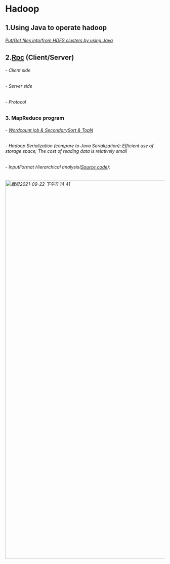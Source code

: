 # Hadoop
## 1.Using Java to operate hadoop
###### [Put/Get files into/from HDFS clusters by using Java](https://github.com/ScytheCarl/Hadoop/tree/master/src/main/java/com/imooc/hdfs)

## 2.[Rpc](https://github.com/ScytheCarl/Hadoop/tree/master/src/main/java/com/imooc/rpc) (Client/Server)
###### - Client side
###### - Server side
###### - Protocol 

### 3. MapReduce program
###### - [Wordcount job & SecondarySort & TopN](https://github.com/ScytheCarl/Hadoop/tree/master/src/main/java/com/imooc/mr)
###### - Hadoop Serialization (compare to Java Serialization): Efficient use of storage space; The cost of reading data is relatively small
###### - InputFormat Hierarchical analysis([Source code](https://archive.apache.org/dist/hadoop/common/hadoop-3.2.0/)):
###### <img width="1194" alt="截屏2021-09-22 下午11 14 41" src="https://user-images.githubusercontent.com/42943349/134461863-3de39893-14b8-448e-898d-39a2bd61fdf8.png">
